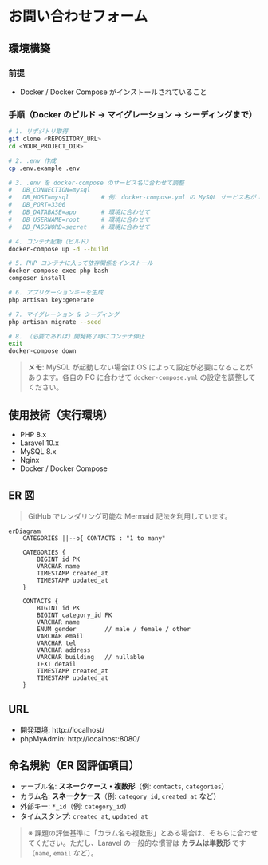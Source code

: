 # お問い合わせフォーム

## 環境構築

### 前提
- Docker / Docker Compose がインストールされていること

### 手順（Docker のビルド → マイグレーション → シーディングまで）
```bash
# 1. リポジトリ取得
git clone <REPOSITORY_URL>
cd <YOUR_PROJECT_DIR>

# 2. .env 作成
cp .env.example .env

# 3. .env を docker-compose のサービス名に合わせて調整
#   DB_CONNECTION=mysql
#   DB_HOST=mysql         # 例: docker-compose.yml の MySQL サービス名が mysql の場合
#   DB_PORT=3306
#   DB_DATABASE=app       # 環境に合わせて
#   DB_USERNAME=root      # 環境に合わせて
#   DB_PASSWORD=secret    # 環境に合わせて

# 4. コンテナ起動（ビルド）
docker-compose up -d --build

# 5. PHP コンテナに入って依存関係をインストール
docker-compose exec php bash
composer install

# 6. アプリケーションキーを生成
php artisan key:generate

# 7. マイグレーション & シーディング
php artisan migrate --seed

# 8. （必要であれば）開発終了時にコンテナ停止
exit
docker-compose down
```

> **メモ**: MySQL が起動しない場合は OS によって設定が必要になることがあります。各自の PC に合わせて `docker-compose.yml` の設定を調整してください。

## 使用技術（実行環境）
- PHP 8.x
- Laravel 10.x
- MySQL 8.x
- Nginx
- Docker / Docker Compose

## ER 図
> GitHub でレンダリング可能な Mermaid 記法を利用しています。

```mermaid
erDiagram
    CATEGORIES ||--o{ CONTACTS : "1 to many"

    CATEGORIES {
        BIGINT id PK
        VARCHAR name
        TIMESTAMP created_at
        TIMESTAMP updated_at
    }

    CONTACTS {
        BIGINT id PK
        BIGINT category_id FK
        VARCHAR name
        ENUM gender        // male / female / other
        VARCHAR email
        VARCHAR tel
        VARCHAR address
        VARCHAR building   // nullable
        TEXT detail
        TIMESTAMP created_at
        TIMESTAMP updated_at
    }
```

## URL
- 開発環境: http://localhost/
- phpMyAdmin: http://localhost:8080/

## 命名規約（ER 図評価項目）
- テーブル名: **スネークケース・複数形**（例: `contacts`, `categories`）
- カラム名: **スネークケース**（例: `category_id`, `created_at` など）
- 外部キー: `*_id`（例: `category_id`）
- タイムスタンプ: `created_at`, `updated_at`

> ※ 課題の評価基準に「カラム名も複数形」とある場合は、そちらに合わせてください。ただし、Laravel の一般的な慣習は **カラムは単数形** です（`name`, `email` など）。
